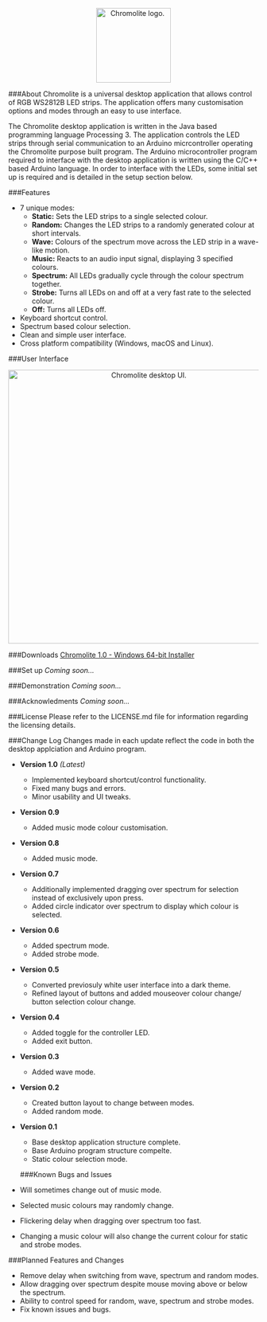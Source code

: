 <p align="center"><img src="http://i.imgur.com/07zs70m.png" height="150"alt="Chromolite logo."></p>
###About
Chromolite is a universal desktop application that allows control of RGB WS2812B LED strips. The application offers many customisation options and modes through an easy to use interface.

The Chromolite desktop application is written in the Java based programming language Processing 3. The application controls the LED strips through serial communication to an Arduino micrcontroller operating the Chromolite purpose built program. The Arduino microcontroller program required to interface with the desktop application is written using the C/C++ based Arduino language. In order to interface with the LEDs, some initial set up is required and is detailed in the setup section below.

###Features
* 7 unique modes:
  * <b>Static:</b> Sets the LED strips to a single selected colour.
  * <b>Random:</b> Changes the LED strips to a randomly generated colour at short intervals.
  * <b>Wave:</b> Colours of the spectrum move across the LED strip in a wave-like motion.
  * <b>Music:</b> Reacts to an audio input signal, displaying 3 specified colours.
  * <b>Spectrum:</b> All LEDs gradually cycle through the colour spectrum together.
  * <b>Strobe:</b> Turns all LEDs on and off at a very fast rate to the selected colour.
  * <b>Off:</b> Turns all LEDs off.
* Keyboard shortcut control.
* Spectrum based colour selection.
* Clean and simple user interface.
* Cross platform compatibility (Windows, macOS and Linux).

###User Interface
<p align="center"><img src="http://i.imgur.com/LP5VDhT.png" height="550" alt="Chromolite desktop UI."></p>

###Downloads
[Chromolite 1.0 - Windows 64-bit Installer](https://drive.google.com/uc?export=download&confirm=c__-&id=0B8TU7kUyeVimMVc3UkNJRDVicm8)

###Set up
<i>Coming soon...</i>

###Demonstration
<i>Coming soon...</i>

###Acknowledments
<i>Coming soon...</i>

###License
Please refer to the LICENSE.md file for information regarding the licensing details.

###Change Log
Changes made in each update reflect the code in both the desktop applciation and Arduino program.
* <b>Version 1.0</b> <i>(Latest)</i>
  * Implemented keyboard shortcut/control functionality.
  * Fixed many bugs and errors.
  * Minor usability and UI tweaks.
* <b>Version 0.9</b>
  * Added music mode colour customisation.
* <b>Version 0.8</b>
  * Added music mode.
* <b>Version 0.7</b>
  * Additionally implemented dragging over spectrum for selection instead of exclusively upon press.
  * Added circle indicator over spectrum to display which colour is selected.
* <b>Version 0.6</b>
  * Added spectrum mode.
  * Added strobe mode.
* <b>Version 0.5</b>
  * Converted previosuly white user interface into a dark theme.
  * Refined layout of buttons and added mouseover colour change/ button selection colour change.
* <b>Version 0.4</b>
  * Added toggle for the controller LED.
  * Added exit button.
* <b>Version 0.3</b>
  * Added wave mode.
* <b>Version 0.2</b>
  * Created button layout to change between modes.
  * Added random mode.
* <b>Version 0.1</b>
  * Base desktop application structure complete.
  * Base Arduino program structure compelte.
  * Static colour selection mode.

  ###Known Bugs and Issues
* Will sometimes change out of music mode.
* Selected music colours may randomly change.
* Flickering delay when dragging over spectrum too fast.
* Changing a music colour will also change the current colour for static and strobe modes.

###Planned Features and Changes
* Remove delay when switching from wave, spectrum and random modes.
* Allow dragging over spectrum despite mouse moving above or below the spectrum.
* Ability to control speed for random, wave, spectrum and strobe modes.
* Fix known issues and bugs.
